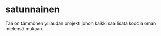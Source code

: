 # satunnainen
Tää on tämmönen ylilaudan projekti johon kaikki saa lisätä koodia oman mielensä mukaan.
